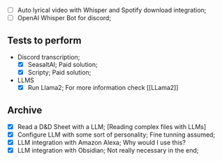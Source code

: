 - [ ] Auto lyrical video with Whisper and Spotify download integration;
- [ ] OpenAI Whisper Bot for discord;
## Tests to perform

*  Discord transcription;
	- [x] SeasaltAI; Paid solution;
	- [x] Scripty; Paid solution;
* LLMS
	- [x]  Run Llama2; For more information check [[LLama2]]

## Archive

- [x] Read a D&D Sheet with a LLM;  [Reading complex files with LLMs]
- [x] Configure LLM with some sort of personality; Fine tunning assumed;
- [x] LLM integration with Amazon Alexa; Why would I use this?
- [x] LLM integration with Obsidian; Not really necessary in the end;